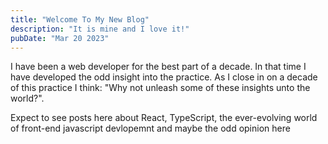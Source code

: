 ```yaml
---
title: "Welcome To My New Blog"
description: "It is mine and I love it!"
pubDate: "Mar 20 2023"
---
```


I have been a web developer for the best part of a decade. In that time I have developed the odd insight into the practice. As I close in on a decade of this practice I think: "Why not unleash some of these insights unto the world?".

Expect to see posts here about React, TypeScript, the ever-evolving world of front-end javascript devlopemnt and maybe the odd opinion here 